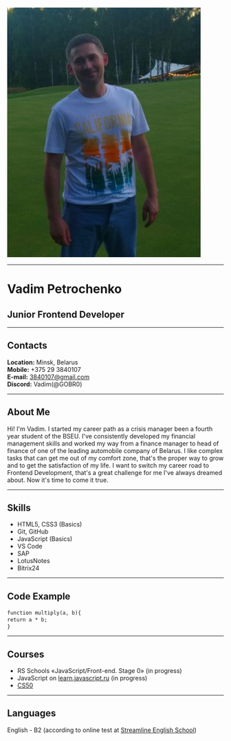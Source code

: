 ![photo](/assets/img/Golf.jpg)
___

# **Vadim** Petrochenko
## Junior Frontend Developer
___
## Contacts
**Location:** Minsk, Belarus  
**Mobile:** +375 29 3840107  
**E-mail:**  3840107@gmail.com  
**Discord:** Vadim(@GOBR0)
___
## About Me
Hi! I'm Vadim. I started my career path as a crisis manager been a fourth year student of the BSEU. I've consistently developed my financial management skills and worked my way from a finance manager to head of finance of one of the leading automobile company of Belarus. I like complex tasks that can get me out of my comfort zone, that's the proper way to grow and to get the satisfaction of my life. I want to switch my career road to Frontend Development, that's a great challenge for me I've always dreamed about. Now it's time to come it true.
___
## Skills
* HTML5, CSS3 (Basics)
* Git, GitHub
* JavaScript (Basics)
* VS Code
* SAP
* LotusNotes
* Bitrix24
___
## Code Example
```
function multiply(a, b){
return a * b;
}
```
___
## Courses
* RS Schools «JavaScript/Front-end. Stage 0» (in progress)
* JavaScript on [learn.javascript.ru](https://learn.javascript.ru/) (in progress)
* [CS50](https://habr.com/ru/company/vertdider/blog/403823/)
___
## Languages
English - B2 (according to online test at [Streamline English School](https://test.str.by/))